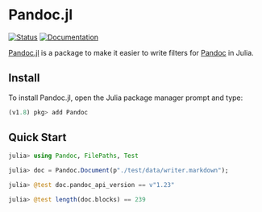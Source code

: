 # Pandoc.jl

[![Status](https://img.shields.io/github/actions/workflow/status/kdheepak/Pandoc.jl/test.yml?branch=main)](https://github.com/kdheepak/Pandoc.jl/actions)
[![Documentation](https://img.shields.io/badge/docs-ready-blue.svg)](https://kdheepak.com/Pandoc.jl/)

[Pandoc.jl](https://github.com/kdheepak/Pandoc.jl) is a package to make it easier to write filters for [Pandoc](https://github.com/jgm/pandoc) in Julia.

## Install

To install Pandoc.jl, open the Julia package manager prompt and type:

```julia
(v1.8) pkg> add Pandoc
```

## Quick Start

```julia
julia> using Pandoc, FilePaths, Test

julia> doc = Pandoc.Document(p"./test/data/writer.markdown");

julia> @test doc.pandoc_api_version == v"1.23"

julia> @test length(doc.blocks) == 239
```
